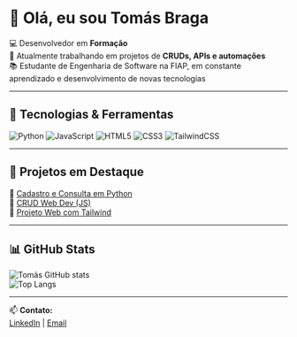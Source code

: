 # 👋 Olá, eu sou Tomás Braga  

💻 Desenvolvedor em **Formação**  
🚀 Atualmente trabalhando em projetos de **CRUDs, APIs e automações**  
📚 Estudante de Engenharia de Software na FIAP, em constante aprendizado e desenvolvimento de novas tecnologias

---

## 🔧 Tecnologias & Ferramentas  
![Python](https://img.shields.io/badge/Python-3776AB?style=flat&logo=python&logoColor=white) 
![JavaScript](https://img.shields.io/badge/JavaScript-323330?style=flat&logo=javascript&logoColor=F7DF1E)
![HTML5](https://img.shields.io/badge/HTML5-E34F26?style=flat&logo=html5&logoColor=white)
![CSS3](https://img.shields.io/badge/CSS3-1572B6?style=flat&logo=css3&logoColor=white)
![TailwindCSS](https://img.shields.io/badge/Tailwind_CSS-38B2AC?style=flat&logo=tailwind-css&logoColor=white)

---

## 📌 Projetos em Destaque  
🔹 [Cadastro e Consulta em Python](https://github.com/tomasbraga-c/Cadastro-Consulta-Gerenciamento-em-Python)  
🔹 [CRUD Web Dev (JS)](https://github.com/tomasbraga-c/CP1---WebDev---CRUD)  
🔹 [Projeto Web com Tailwind](https://github.com/tomasbraga-c/Aula15-tailwind)

---

## 📊 GitHub Stats  
![Tomás GitHub stats](https://github-readme-stats.vercel.app/api?username=tomasbraga-c&show_icons=true&theme=radical)  
![Top Langs](https://github-readme-stats.vercel.app/api/top-langs/?username=tomasbraga-c&layout=compact&theme=radical)

---

📫 **Contato:**  
[LinkedIn](https://www.linkedin.com/in/tom%C3%A1s-braga-61b5072ab/) | [Email](mailto:tomasabcantuaria@gmail.com)

